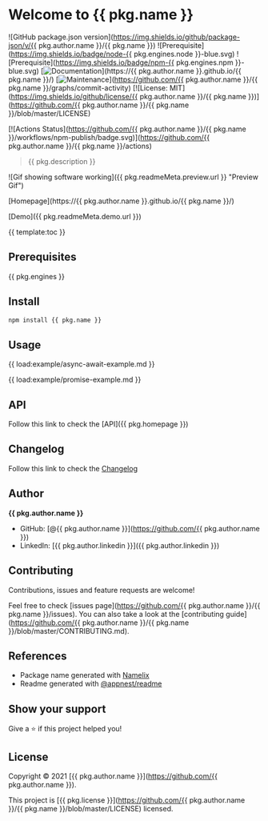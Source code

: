 # Welcome to {{ pkg.name }}

![GitHub package.json version](https://img.shields.io/github/package-json/v/{{ pkg.author.name }}/{{ pkg.name }})
![Prerequisite](https://img.shields.io/badge/node-{{ pkg.engines.node }}-blue.svg)
![Prerequisite](https://img.shields.io/badge/npm-{{ pkg.engines.npm }}-blue.svg)
[![Documentation](https://img.shields.io/badge/documentation-yes-brightgreen.svg)](https://{{ pkg.author.name }}.github.io/{{ pkg.name }}/)
[![Maintenance](https://img.shields.io/badge/Maintained%3F-yes-green.svg)](https://github.com/{{ pkg.author.name }}/{{ pkg.name }}/graphs/commit-activity)
[![License: MIT](https://img.shields.io/github/license/{{ pkg.author.name }}/{{ pkg.name }})](https://github.com/{{ pkg.author.name }}/{{ pkg.name }}/blob/master/LICENSE)

[![Actions Status](https://github.com/{{ pkg.author.name }}/{{ pkg.name }}/workflows/npm-publish/badge.svg)](https://github.com/{{ pkg.author.name }}/{{ pkg.name }}/actions)


> {{ pkg.description }}

![Gif showing software working]({{ pkg.readmeMeta.preview.url }} "Preview Gif")

[Homepage](https://{{ pkg.author.name }}.github.io/{{ pkg.name }}/)


[Demo]({{ pkg.readmeMeta.demo.url }})

{{ template:toc }}


## Prerequisites


{{ pkg.engines }}
      
## Install

```sh
npm install {{ pkg.name }}
```


## Usage

{{ load:example/async-await-example.md }}

{{ load:example/promise-example.md }}

## API

Follow this link to check the [API]({{ pkg.homepage }})

## Changelog

Follow this link to check the [Changelog](CHANGELOG.md)

## Author


**{{ pkg.author.name }}**


- GitHub: [@{{ pkg.author.name }}](https://github.com/{{ pkg.author.name }})
- LinkedIn: [{{ pkg.author.linkedin }}]({{ pkg.author.linkedin }})

## Contributing

Contributions, issues and feature requests are welcome!

Feel free to check [issues page](https://github.com/{{ pkg.author.name }}/{{ pkg.name }}/issues). You can also take a look at the [contributing guide](https://github.com/{{ pkg.author.name }}/{{ pkg.name }}/blob/master/CONTRIBUTING.md).

## References

- Package name generated with [Namelix](https://namelix.com)
- Readme generated with [@appnest/readme](https://github.com/andreasbm/readme)

## Show your support

Give a ⭐️ if this project helped you!


## License

Copyright © 2021 [{{ pkg.author.name }}](https://github.com/{{ pkg.author.name }}).

This project is [{{ pkg.license }}](https://github.com/{{ pkg.author.name }}/{{ pkg.name }}/blob/master/LICENSE) licensed.